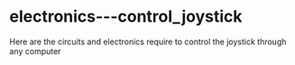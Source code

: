 # electronics---control_joystick
Here are the circuits and electronics require to control the joystick through any computer
